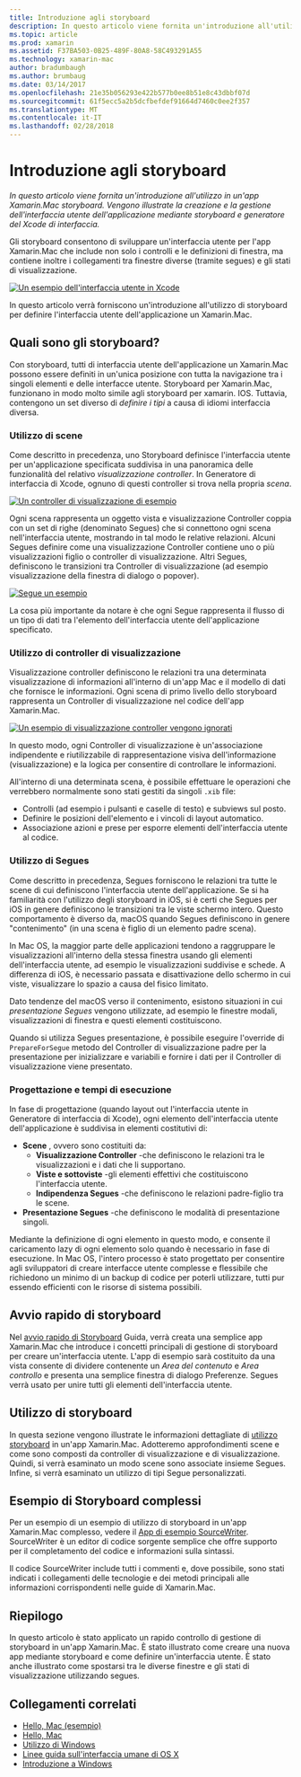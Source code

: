 ```yaml
---
title: Introduzione agli storyboard
description: In questo articolo viene fornita un'introduzione all'utilizzo in un'app Xamarin.Mac storyboard. Viene descritto come creare e gestire l'interfaccia utente dell'app usando gli storyboard e Interface Builder di Xcode.
ms.topic: article
ms.prod: xamarin
ms.assetid: F37BA503-0B25-489F-80A8-58C493291A55
ms.technology: xamarin-mac
author: bradumbaugh
ms.author: brumbaug
ms.date: 03/14/2017
ms.openlocfilehash: 21e35b056293e422b577b0ee8b51e8c43dbbf07d
ms.sourcegitcommit: 61f5ecc5a2b5dcfbefdef91664d7460c0ee2f357
ms.translationtype: MT
ms.contentlocale: it-IT
ms.lasthandoff: 02/28/2018
---
```

# <a name="introduction-to-storyboards"></a>Introduzione agli storyboard

_In questo articolo viene fornita un'introduzione all'utilizzo in un'app Xamarin.Mac storyboard. Vengono illustrate la creazione e la gestione dell'interfaccia utente dell'applicazione mediante storyboard e generatore del Xcode di interfaccia._

Gli storyboard consentono di sviluppare un'interfaccia utente per l'app Xamarin.Mac che include non solo i controlli e le definizioni di finestra, ma contiene inoltre i collegamenti tra finestre diverse (tramite segues) e gli stati di visualizzazione.

[ ![](images/intro01.png "Un esempio dell'interfaccia utente in Xcode")](images/intro01.png)

In questo articolo verrà forniscono un'introduzione all'utilizzo di storyboard per definire l'interfaccia utente dell'applicazione un Xamarin.Mac.

<a name="What-are-Storyboards" />

## <a name="what-are-storyboards"></a>Quali sono gli storyboard?

Con storyboard, tutti di interfaccia utente dell'applicazione un Xamarin.Mac possono essere definiti in un'unica posizione con tutta la navigazione tra i singoli elementi e delle interfacce utente. Storyboard per Xamarin.Mac, funzionano in modo molto simile agli storyboard per xamarin. IOS. Tuttavia, contengono un set diverso di _definire i tipi_ a causa di idiomi interfaccia diversa.

<a name="Working-with-Scenes" />

### <a name="working-with-scenes"></a>Utilizzo di scene

Come descritto in precedenza, uno Storyboard definisce l'interfaccia utente per un'applicazione specificata suddivisa in una panoramica delle funzionalità del relativo _visualizzazione controller_. In Generatore di interfaccia di Xcode, ognuno di questi controller si trova nella propria _scena_.

[ ![](images/intro02.png "Un controller di visualizzazione di esempio")](images/intro02.png)

Ogni scena rappresenta un oggetto vista e visualizzazione Controller coppia con un set di righe (denominato Segues) che si connettono ogni scena nell'interfaccia utente, mostrando in tal modo le relative relazioni. Alcuni Segues definire come una visualizzazione Controller contiene uno o più visualizzazioni figlio o controller di visualizzazione. Altri Segues, definiscono le transizioni tra Controller di visualizzazione (ad esempio visualizzazione della finestra di dialogo o popover). 

[ ![](images/intro03.png "Segue un esempio")](images/intro03.png)

La cosa più importante da notare è che ogni Segue rappresenta il flusso di un tipo di dati tra l'elemento dell'interfaccia utente dell'applicazione specificato.

<a name="Working-with-View-Controllers" />

### <a name="working-with-view-controllers"></a>Utilizzo di controller di visualizzazione

Visualizzazione controller definiscono le relazioni tra una determinata visualizzazione di informazioni all'interno di un'app Mac e il modello di dati che fornisce le informazioni. Ogni scena di primo livello dello storyboard rappresenta un Controller di visualizzazione nel codice dell'app Xamarin.Mac.

[ ![](images/intro04.png "Un esempio di visualizzazione controller vengono ignorati")](images/intro04.png)

In questo modo, ogni Controller di visualizzazione è un'associazione indipendente e riutilizzabile di rappresentazione visiva dell'informazione (visualizzazione) e la logica per consentire di controllare le informazioni.

All'interno di una determinata scena, è possibile effettuare le operazioni che verrebbero normalmente sono stati gestiti da singoli `.xib` file: 

 - Controlli (ad esempio i pulsanti e caselle di testo) e subviews sul posto.
 - Definire le posizioni dell'elemento e i vincoli di layout automatico.
 - Associazione azioni e prese per esporre elementi dell'interfaccia utente al codice.

<a name="Working-with-Segues" />

### <a name="working-with-segues"></a>Utilizzo di Segues

Come descritto in precedenza, Segues forniscono le relazioni tra tutte le scene di cui definiscono l'interfaccia utente dell'applicazione. Se si ha familiarità con l'utilizzo degli storyboard in iOS, si è certi che Segues per iOS in genere definiscono le transizioni tra le viste schermo intero. Questo comportamento è diverso da, macOS quando Segues definiscono in genere "contenimento" (in una scena è figlio di un elemento padre scena).

In Mac OS, la maggior parte delle applicazioni tendono a raggruppare le visualizzazioni all'interno della stessa finestra usando gli elementi dell'interfaccia utente, ad esempio le visualizzazioni suddivise e schede. A differenza di iOS, è necessario passata e disattivazione dello schermo in cui viste, visualizzare lo spazio a causa del fisico limitato.

Dato tendenze del macOS verso il contenimento, esistono situazioni in cui _presentazione Segues_ vengono utilizzate, ad esempio le finestre modali, visualizzazioni di finestra e questi elementi costituiscono.

Quando si utilizza Segues presentazione, è possibile eseguire l'override di `PrepareForSegue` metodo del Controller di visualizzazione padre per la presentazione per inizializzare e variabili e fornire i dati per il Controller di visualizzazione viene presentato.

<a name="Design-and-Run-Times" />

### <a name="design-and-run-times"></a>Progettazione e tempi di esecuzione

In fase di progettazione (quando layout out l'interfaccia utente in Generatore di interfaccia di Xcode), ogni elemento dell'interfaccia utente dell'applicazione è suddivisa in elementi costitutivi di:

- **Scene** , ovvero sono costituiti da:
    - **Visualizzazione Controller** -che definiscono le relazioni tra le visualizzazioni e i dati che li supportano.
    - **Viste e sottoviste** -gli elementi effettivi che costituiscono l'interfaccia utente.
    - **Indipendenza Segues** -che definiscono le relazioni padre-figlio tra le scene.
- **Presentazione Segues** -che definiscono le modalità di presentazione singoli. 

Mediante la definizione di ogni elemento in questo modo, e consente il caricamento lazy di ogni elemento solo quando è necessario in fase di esecuzione. In Mac OS, l'intero processo è stato progettato per consentire agli sviluppatori di creare interfacce utente complesse e flessibile che richiedono un minimo di un backup di codice per poterli utilizzare, tutti pur essendo efficienti con le risorse di sistema possibili.

<a name="Storyboard-Quick-Start" />

## <a name="storyboard-quick-start"></a>Avvio rapido di storyboard

Nel [avvio rapido di Storyboard](~/mac/platform/storyboards/quickstart.md) Guida, verrà creata una semplice app Xamarin.Mac che introduce i concetti principali di gestione di storyboard per creare un'interfaccia utente. L'app di esempio sarà costituito da una vista consente di dividere contenente un _Area del contenuto_ e _Area controllo_ e presenta una semplice finestra di dialogo Preferenze. Segues verrà usato per unire tutti gli elementi dell'interfaccia utente.

<a name="Working-with-Storyboards" />

## <a name="working-with-storyboards"></a>Utilizzo di storyboard

In questa sezione vengono illustrate le informazioni dettagliate di [utilizzo storyboard](~/mac/platform/storyboards/indepth.md) in un'app Xamarin.Mac. Adotteremo approfondimenti scene e come sono composti da controller di visualizzazione e di visualizzazione. Quindi, si verrà esaminato un modo scene sono associate insieme Segues. Infine, si verrà esaminato un utilizzo di tipi Segue personalizzati. 

<a name="Complex-Storyboard-Example" />

## <a name="complex-storyboard-example"></a>Esempio di Storyboard complessi

Per un esempio di un esempio di utilizzo di storyboard in un'app Xamarin.Mac complesso, vedere il [App di esempio SourceWriter](https://developer.xamarin.com/samples/mac/SourceWriter/). SourceWriter è un editor di codice sorgente semplice che offre supporto per il completamento del codice e informazioni sulla sintassi.

Il codice SourceWriter include tutti i commenti e, dove possibile, sono stati indicati i collegamenti delle tecnologie e dei metodi principali alle informazioni corrispondenti nelle guide di Xamarin.Mac.

<a name="Summary" />

## <a name="summary"></a>Riepilogo

In questo articolo è stato applicato un rapido controllo di gestione di storyboard in un'app Xamarin.Mac. È stato illustrato come creare una nuova app mediante storyboard e come definire un'interfaccia utente. È stato anche illustrato come spostarsi tra le diverse finestre e gli stati di visualizzazione utilizzando segues.


## <a name="related-links"></a>Collegamenti correlati

- [Hello, Mac (esempio)](https://developer.xamarin.com/samples/mac/Hello_Mac/)
- [Hello, Mac](~/mac/get-started/hello-mac.md)
- [Utilizzo di Windows](~/mac/user-interface/window.md)
- [Linee guida sull'interfaccia umane di OS X](https://developer.apple.com/library/mac/documentation/UserExperience/Conceptual/OSXHIGuidelines/)
- [Introduzione a Windows](https://developer.apple.com/library/mac/documentation/Cocoa/Conceptual/WinPanel/Introduction.html#//apple_ref/doc/uid/10000031-SW1)
